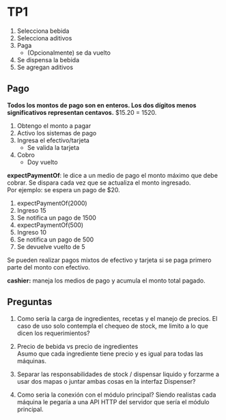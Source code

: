 # TP1

1. Selecciona bebida
2. Selecciona aditivos
3. Paga
    - (Opcionalmente) se da vuelto
4. Se dispensa la bebida
5. Se agregan aditivos

## Pago

**Todos los montos de pago son en enteros. Los dos dígitos menos significativos representan centavos.** $15.20 = 1520.

1. Obtengo el monto a pagar
2. Activo los sistemas de pago
3. Ingresa el efectivo/tarjeta
   - Se valida la tarjeta
4. Cobro
   - Doy vuelto

**expectPaymentOf**: le dice a un medio de pago el monto máximo que debe cobrar. Se dispara cada vez que se actualiza el monto ingresado.  
Por ejemplo: se espera un pago de $20.

1. expectPaymentOf(2000)
2. Ingreso 15
3. Se notifica un pago de 1500
4. expectPaymentOf(500)
5. Ingreso 10
6. Se notifica un pago de 500
7. Se devuelve vuelto de 5

Se pueden realizar pagos mixtos de efectivo y tarjeta si se paga primero parte del monto con efectivo.

**cashier:** maneja los medios de pago y acumula el monto total pagado.

## Preguntas

1. Como sería la carga de ingredientes, recetas y el manejo de precios. El caso de uso solo contempla el chequeo de stock, me limito a lo que dicen los requerimientos?
2. Precio de bebida vs precio de ingredientes  
   Asumo que cada ingrediente tiene precio y es igual para todas las máquinas.  

3. Separar las responsabilidades de stock / dispensar liquido y forzarme a usar dos mapas o juntar ambas cosas en la interfaz Dispenser?
4. Como seria la conexión con el módulo principal? Siendo realistas cada máquina le pegaría a una API HTTP del servidor que sería el módulo principal.